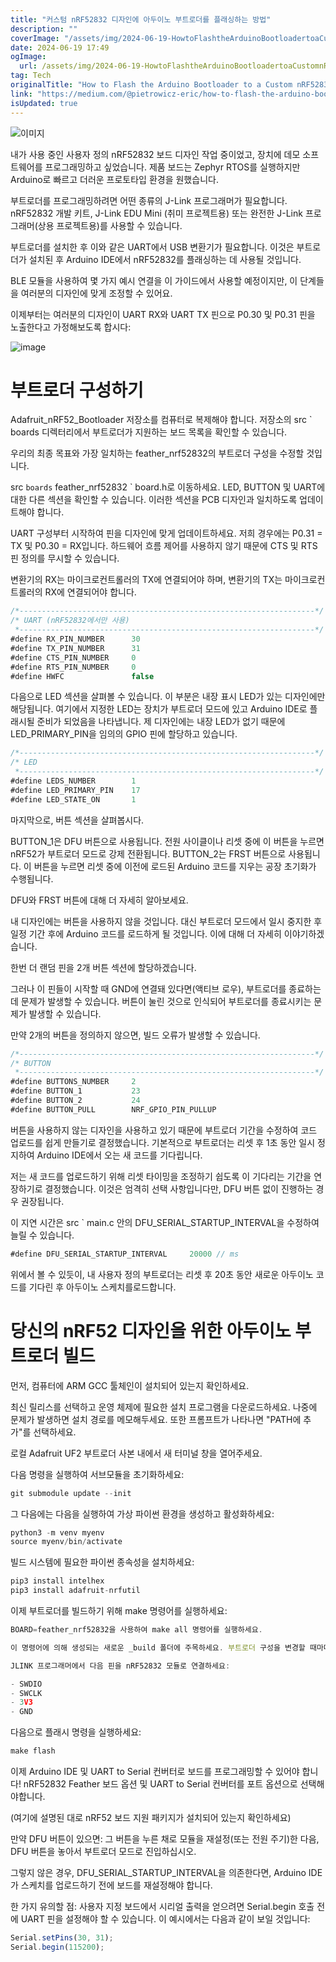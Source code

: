```yaml
---
title: "커스텀 nRF52832 디자인에 아두이노 부트로더를 플래싱하는 방법"
description: ""
coverImage: "/assets/img/2024-06-19-HowtoFlashtheArduinoBootloadertoaCustomnRF52832Design_0.png"
date: 2024-06-19 17:49
ogImage:
  url: /assets/img/2024-06-19-HowtoFlashtheArduinoBootloadertoaCustomnRF52832Design_0.png
tag: Tech
originalTitle: "How to Flash the Arduino Bootloader to a Custom nRF52832 Design"
link: "https://medium.com/@pietrowicz-eric/how-to-flash-the-arduino-bootloader-to-a-custom-nrf52832-design-7e730fcb9adb"
isUpdated: true
---
```


![이미지](/assets/img/2024-06-19-HowtoFlashtheArduinoBootloadertoaCustomnRF52832Design_0.png)

내가 사용 중인 사용자 정의 nRF52832 보드 디자인 작업 중이었고, 장치에 데모 소프트웨어를 프로그래밍하고 싶었습니다. 제품 보드는 Zephyr RTOS를 실행하지만 Arduino로 빠르고 더러운 프로토타입 환경을 원했습니다.

부트로더를 프로그래밍하려면 어떤 종류의 J-Link 프로그래머가 필요합니다. nRF52832 개발 키트, J-Link EDU Mini (취미 프로젝트용) 또는 완전한 J-Link 프로그래머(상용 프로젝트용)를 사용할 수 있습니다.

부트로더를 설치한 후 이와 같은 UART에서 USB 변환기가 필요합니다. 이것은 부트로더가 설치된 후 Arduino IDE에서 nRF52832를 플래싱하는 데 사용될 것입니다.

<!-- cozy-coder - 수평 -->

<ins class="adsbygoogle"
     style="display:block"
     data-ad-client="ca-pub-4877378276818686"
     data-ad-slot="1107185301"
     data-ad-format="auto"
     data-full-width-responsive="true"></ins>

<script>
     (adsbygoogle = window.adsbygoogle || []).push({});
</script>

BLE 모듈을 사용하여 몇 가지 예시 연결을 이 가이드에서 사용할 예정이지만, 이 단계들을 여러분의 디자인에 맞게 조정할 수 있어요.

이제부터는 여러분의 디자인이 UART RX와 UART TX 핀으로 P0.30 및 P0.31 핀을 노출한다고 가정해보도록 합시다:

![image](/assets/img/2024-06-19-HowtoFlashtheArduinoBootloadertoaCustomnRF52832Design_1.png)

# 부트로더 구성하기

<!-- cozy-coder - 수평 -->

<ins class="adsbygoogle"
     style="display:block"
     data-ad-client="ca-pub-4877378276818686"
     data-ad-slot="1107185301"
     data-ad-format="auto"
     data-full-width-responsive="true"></ins>

<script>
     (adsbygoogle = window.adsbygoogle || []).push({});
</script>

Adafruit_nRF52_Bootloader 저장소를 컴퓨터로 복제해야 합니다. 저장소의 src ` boards 디렉터리에서 부트로더가 지원하는 보드 목록을 확인할 수 있습니다.

우리의 최종 목표와 가장 일치하는 feather_nrf52832의 부트로더 구성을 수정할 것입니다.

src `boards` feather_nrf52832 ` board.h로 이동하세요. LED, BUTTON 및 UART에 대한 다른 섹션을 확인할 수 있습니다. 이러한 섹션을 PCB 디자인과 일치하도록 업데이트해야 합니다.

UART 구성부터 시작하여 핀을 디자인에 맞게 업데이트하세요. 저희 경우에는 P0.31 = TX 및 P0.30 = RX입니다. 하드웨어 흐름 제어를 사용하지 않기 때문에 CTS 및 RTS 핀 정의를 무시할 수 있습니다.

<!-- cozy-coder - 수평 -->

<ins class="adsbygoogle"
     style="display:block"
     data-ad-client="ca-pub-4877378276818686"
     data-ad-slot="1107185301"
     data-ad-format="auto"
     data-full-width-responsive="true"></ins>

<script>
     (adsbygoogle = window.adsbygoogle || []).push({});
</script>

변환기의 RX는 마이크로컨트롤러의 TX에 연결되어야 하며, 변환기의 TX는 마이크로컨트롤러의 RX에 연결되어야 합니다.

```js
/*------------------------------------------------------------------*/
/* UART (nRF52832에서만 사용)
 *------------------------------------------------------------------*/
#define RX_PIN_NUMBER      30
#define TX_PIN_NUMBER      31
#define CTS_PIN_NUMBER     0
#define RTS_PIN_NUMBER     0
#define HWFC               false
```

다음으로 LED 섹션을 살펴볼 수 있습니다. 이 부분은 내장 표시 LED가 있는 디자인에만 해당됩니다. 여기에서 지정한 LED는 장치가 부트로더 모드에 있고 Arduino IDE로 플래시될 준비가 되었음을 나타냅니다. 제 디자인에는 내장 LED가 없기 때문에 LED_PRIMARY_PIN을 임의의 GPIO 핀에 할당하고 있습니다.

```js
/*------------------------------------------------------------------*/
/* LED
 *------------------------------------------------------------------*/
#define LEDS_NUMBER        1
#define LED_PRIMARY_PIN    17
#define LED_STATE_ON       1
```

<!-- cozy-coder - 수평 -->

<ins class="adsbygoogle"
     style="display:block"
     data-ad-client="ca-pub-4877378276818686"
     data-ad-slot="1107185301"
     data-ad-format="auto"
     data-full-width-responsive="true"></ins>

<script>
     (adsbygoogle = window.adsbygoogle || []).push({});
</script>

마지막으로, 버튼 섹션을 살펴봅시다.

BUTTON_1은 DFU 버튼으로 사용됩니다. 전원 사이클이나 리셋 중에 이 버튼을 누르면 nRF52가 부트로더 모드로 강제 전환됩니다. BUTTON_2는 FRST 버튼으로 사용됩니다. 이 버튼을 누르면 리셋 중에 이전에 로드된 Arduino 코드를 지우는 공장 초기화가 수행됩니다.

DFU와 FRST 버튼에 대해 더 자세히 알아보세요.

내 디자인에는 버튼을 사용하지 않을 것입니다. 대신 부트로더 모드에서 일시 중지한 후 일정 기간 후에 Arduino 코드를 로드하게 될 것입니다. 이에 대해 더 자세히 이야기하겠습니다.

<!-- cozy-coder - 수평 -->

<ins class="adsbygoogle"
     style="display:block"
     data-ad-client="ca-pub-4877378276818686"
     data-ad-slot="1107185301"
     data-ad-format="auto"
     data-full-width-responsive="true"></ins>

<script>
     (adsbygoogle = window.adsbygoogle || []).push({});
</script>

한번 더 랜덤 핀을 2개 버튼 섹션에 할당하겠습니다.

그러나 이 핀들이 시작할 때 GND에 연결돼 있다면(액티브 로우), 부트로더를 종료하는데 문제가 발생할 수 있습니다. 버튼이 눌린 것으로 인식되어 부트로더를 종료시키는 문제가 발생할 수 있습니다.

만약 2개의 버튼을 정의하지 않으면, 빌드 오류가 발생할 수 있습니다.

```js
/*------------------------------------------------------------------*/
/* BUTTON
 *------------------------------------------------------------------*/
#define BUTTONS_NUMBER     2
#define BUTTON_1           23
#define BUTTON_2           24
#define BUTTON_PULL        NRF_GPIO_PIN_PULLUP
```

<!-- cozy-coder - 수평 -->

<ins class="adsbygoogle"
     style="display:block"
     data-ad-client="ca-pub-4877378276818686"
     data-ad-slot="1107185301"
     data-ad-format="auto"
     data-full-width-responsive="true"></ins>

<script>
     (adsbygoogle = window.adsbygoogle || []).push({});
</script>

버튼을 사용하지 않는 디자인을 사용하고 있기 때문에 부트로더 기간을 수정하여 코드 업로드를 쉽게 만들기로 결정했습니다. 기본적으로 부트로더는 리셋 후 1초 동안 일시 정지하여 Arduino IDE에서 오는 새 코드를 기다립니다.

저는 새 코드를 업로드하기 위해 리셋 타이밍을 조정하기 쉽도록 이 기다리는 기간을 연장하기로 결정했습니다. 이것은 엄격히 선택 사항입니다만, DFU 버튼 없이 진행하는 경우 권장됩니다.

이 지연 시간은 src ` main.c 안의 DFU_SERIAL_STARTUP_INTERVAL을 수정하여 늘릴 수 있습니다.

```js
#define DFU_SERIAL_STARTUP_INTERVAL     20000 // ms
```

<!-- cozy-coder - 수평 -->

<ins class="adsbygoogle"
     style="display:block"
     data-ad-client="ca-pub-4877378276818686"
     data-ad-slot="1107185301"
     data-ad-format="auto"
     data-full-width-responsive="true"></ins>

<script>
     (adsbygoogle = window.adsbygoogle || []).push({});
</script>

위에서 볼 수 있듯이, 내 사용자 정의 부트로더는 리셋 후 20초 동안 새로운 아두이노 코드를 기다린 후 아두이노 스케치를로드합니다.

# 당신의 nRF52 디자인을 위한 아두이노 부트로더 빌드

먼저, 컴퓨터에 ARM GCC 툴체인이 설치되어 있는지 확인하세요.

최신 릴리스를 선택하고 운영 체제에 필요한 설치 프로그램을 다운로드하세요. 나중에 문제가 발생하면 설치 경로를 메모해두세요. 또한 프롬프트가 나타나면 "PATH에 추가"를 선택하세요.

<!-- cozy-coder - 수평 -->

<ins class="adsbygoogle"
     style="display:block"
     data-ad-client="ca-pub-4877378276818686"
     data-ad-slot="1107185301"
     data-ad-format="auto"
     data-full-width-responsive="true"></ins>

<script>
     (adsbygoogle = window.adsbygoogle || []).push({});
</script>

로컬 Adafruit UF2 부트로더 사본 내에서 새 터미널 창을 열어주세요.

다음 명령을 실행하여 서브모듈을 초기화하세요:

```js
git submodule update --init
```

그 다음에는 다음을 실행하여 가상 파이썬 환경을 생성하고 활성화하세요:

<!-- cozy-coder - 수평 -->

<ins class="adsbygoogle"
     style="display:block"
     data-ad-client="ca-pub-4877378276818686"
     data-ad-slot="1107185301"
     data-ad-format="auto"
     data-full-width-responsive="true"></ins>

<script>
     (adsbygoogle = window.adsbygoogle || []).push({});
</script>

```js
python3 -m venv myenv
source myenv/bin/activate
```

빌드 시스템에 필요한 파이썬 종속성을 설치하세요:

```js
pip3 install intelhex
pip3 install adafruit-nrfutil
```

이제 부트로더를 빌드하기 위해 make 명령어를 실행하세요:

<!-- cozy-coder - 수평 -->

<ins class="adsbygoogle"
     style="display:block"
     data-ad-client="ca-pub-4877378276818686"
     data-ad-slot="1107185301"
     data-ad-format="auto"
     data-full-width-responsive="true"></ins>

<script>
     (adsbygoogle = window.adsbygoogle || []).push({});
</script>

```js
BOARD=feather_nrf52832을 사용하여 make all 명령어를 실행하세요.

이 명령어에 의해 생성되는 새로운 _build 폴더에 주목하세요. 부트로더 구성을 변경할 때마다 이 폴더를 삭제하는 것이 좋습니다. 이렇게 하면 모든 것이 다시 빌드되는지 확인할 수 있습니다.

JLINK 프로그래머에서 다음 핀을 nRF52832 모듈로 연결하세요:

- SWDIO
- SWCLK
- 3V3
- GND
```

<!-- cozy-coder - 수평 -->

<ins class="adsbygoogle"
     style="display:block"
     data-ad-client="ca-pub-4877378276818686"
     data-ad-slot="1107185301"
     data-ad-format="auto"
     data-full-width-responsive="true"></ins>

<script>
     (adsbygoogle = window.adsbygoogle || []).push({});
</script>

다음으로 플래시 명령을 실행하세요:

```js
make flash
```

이제 Arduino IDE 및 UART to Serial 컨버터로 보드를 프로그래밍할 수 있어야 합니다! nRF52832 Feather 보드 옵션 및 UART to Serial 컨버터를 포트 옵션으로 선택해야합니다.

(여기에 설명된 대로 nRF52 보드 지원 패키지가 설치되어 있는지 확인하세요)

<!-- cozy-coder - 수평 -->

<ins class="adsbygoogle"
     style="display:block"
     data-ad-client="ca-pub-4877378276818686"
     data-ad-slot="1107185301"
     data-ad-format="auto"
     data-full-width-responsive="true"></ins>

<script>
     (adsbygoogle = window.adsbygoogle || []).push({});
</script>

만약 DFU 버튼이 있으면: 그 버튼을 누른 채로 모듈을 재설정(또는 전원 주기)한 다음, DFU 버튼을 놓아서 부트로더 모드로 진입하십시오.

그렇지 않은 경우, DFU_SERIAL_STARTUP_INTERVAL을 의존한다면, Arduino IDE가 스케치를 업로드하기 전에 보드를 재설정해야 합니다.

한 가지 유의할 점: 사용자 지정 보드에서 시리얼 출력을 얻으려면 Serial.begin 호출 전에 UART 핀을 설정해야 할 수 있습니다. 이 예시에서는 다음과 같이 보일 것입니다:

```js
Serial.setPins(30, 31);
Serial.begin(115200);
```
